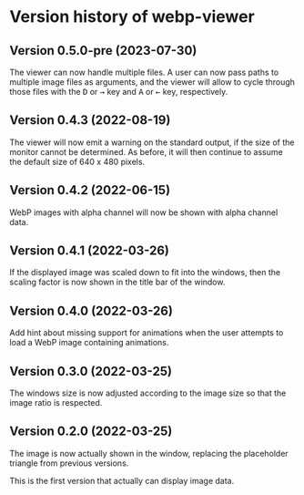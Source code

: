 # Version history of webp-viewer

## Version 0.5.0-pre (2023-07-30)

The viewer can now handle multiple files. A user can now pass paths to multiple
image files as arguments, and the viewer will allow to cycle through those files
with the <kbd>D</kbd> or <kbd>&#8594;</kbd> key and <kbd>A</kbd> or
<kbd>&#8592;</kbd> key, respectively.

## Version 0.4.3 (2022-08-19)

The viewer will now emit a warning on the standard output, if the size of the
monitor cannot be determined. As before, it will then continue to assume the
default size of 640 x 480 pixels.

## Version 0.4.2 (2022-06-15)

WebP images with alpha channel will now be shown with alpha channel data.

## Version 0.4.1 (2022-03-26)

If the displayed image was scaled down to fit into the windows, then the scaling
factor is now shown in the title bar of the window.

## Version 0.4.0 (2022-03-26)

Add hint about missing support for animations when the user attempts to load a
WebP image containing animations.

## Version 0.3.0 (2022-03-25)

The windows size is now adjusted according to the image size so that the image
ratio is respected.

## Version 0.2.0 (2022-03-25)

The image is now actually shown in the window, replacing the placeholder
triangle from previous versions.

This is the first version that actually can display image data.
